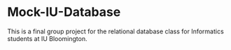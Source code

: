 # Mock-IU-Database
This is a final group project for the relational database class for Informatics students at IU Bloomington.
